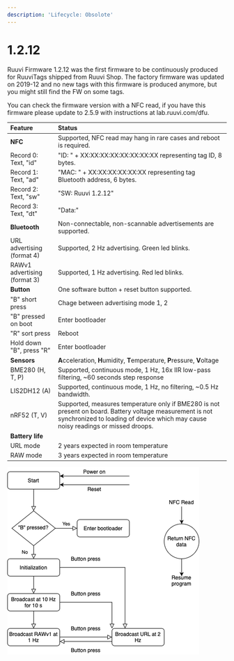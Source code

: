 ```yaml
---
description: 'Lifecycle: Obsolote'
---
```


# 1.2.12

Ruuvi Firmware 1.2.12 was the first firmware to be continuously produced for RuuviTags shipped from Ruuvi Shop. The factory firmware was updated on 2019-12 and no new tags with this firmware is produced anymore, but you might still find the FW on some tags.

You can check the firmware version with a NFC read, if you have this firmware please update to 2.5.9 with instructions at lab.ruuvi.com/dfu.

| Feature | Status |
| :--- | :--- |
| **NFC** | Supported, NFC read may hang in rare cases and reboot is required. |
| Record 0: Text, "id" | "ID: " +  XX:XX:XX:XX:XX:XX:XX:XX representing tag ID, 8 bytes. |
| Record 1: Text, "ad" | "MAC: " + XX:XX:XX:XX:XX:XX representing tag Bluetooth address, 6 bytes. |
| Record 2: Text, "sw" | "SW: Ruuvi 1.2.12" |
| Record 3: Text, "dt" | "Data:" |
| **Bluetooth** | Non-connectable, non-scannable advertisements are supported. |
| URL advertising \(format 4\) | Supported, 2 Hz advertising. Green led blinks. |
| RAWv1 advertising \(format 3\) | Supported, 1 Hz advertising. Red led blinks. |
| **Button** | One software button + reset button supported. |
| "B" short press | Chage between advertising mode 1, 2  |
| "B" pressed on boot | Enter bootloader |
| "R" sort press | Reboot |
| Hold down "B", press "R" | Enter bootloader |
| **Sensors** | **A**cceleration, **H**umidity, **T**emperature, **P**ressure, **V**oltage |
| BME280 \(H, T, P\) | Supported, continuous mode, 1 Hz, 16x IIR low-pass filtering, ~60 seconds step response |
| LIS2DH12 \(A\) | Supported, continuous mode, 1 Hz, no filtering, ~0.5 Hz bandwidth. |
| nRF52 \(T, V\) | Supported, measures temperature only if BME280 is not present on board. Battery voltage measurement is not synchronized to loading of device which may cause noisy readings or missed droops. |
| **Battery life** |  |
| URL mode | 2 years expected in room temperature |
| RAW mode | 3 years expected in room temperature |

![Firmware flowchart](.gitbook/assets/ruuvifw-1-2.png)

